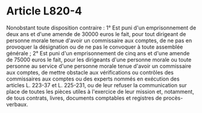 # Article L820-4

Nonobstant toute disposition contraire :   1° Est puni d'un emprisonnement de deux ans et d'une amende de 30000 euros le fait, pour tout dirigeant de personne morale tenue d'avoir un commissaire aux comptes, de ne pas en provoquer la désignation ou de ne pas le convoquer à toute assemblée générale ;   2° Est puni d'un emprisonnement de cinq ans et d'une amende de 75000 euros le fait, pour les dirigeants d'une personne morale ou toute personne au service d'une personne morale tenue d'avoir un commissaire aux comptes, de mettre obstacle aux vérifications ou contrôles des commissaires aux comptes ou des experts nommés en exécution des articles L. 223-37 et L. 225-231, ou de leur refuser la communication sur place de toutes les pièces utiles à l'exercice de leur mission et, notamment, de tous contrats, livres, documents comptables et registres de procès-verbaux.